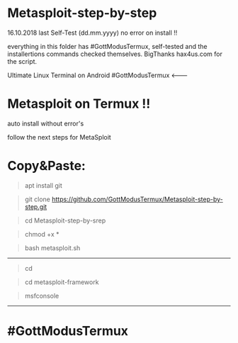 # Metasploit-step-by-step
16.10.2018 last Self-Test (dd.mm.yyyy)
no error on install !!
 
everything in this folder has #GottModusTermux, self-tested and the installertions commands checked themselves. 
BigThanks hax4us.com for the script.

Ultimate Linux Terminal on Android 
 #GottModusTermux <---

# Metasploit on Termux !!
 auto install without error's
 

follow the next steps for MetaSploit
 # Copy&Paste:
> apt install git

> git clone https://github.com/GottModusTermux/Metasploit-step-by-step.git

> cd Metasploit-step-by-srep

> chmod +x * 

> bash metasploit.sh
____

> cd

> cd metasploit-framework

> msfconsole


____
# #GottModusTermux 
